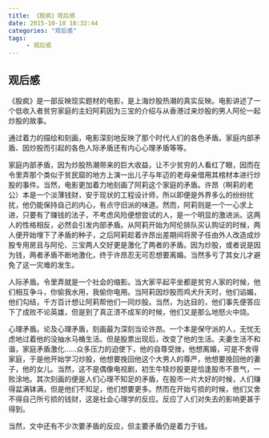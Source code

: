 ```yaml
---
title: 《股疯》观后感
date: 2015-10-18 16:32:44
categories: "观后感"
tags:
     - 观后感
---
```

## 观后感
《股疯》是一部反映现实题材的电影，是上海炒股热潮的真实反映。电影讲述了一个低收入者贫穷家庭的主妇阿莉因为三宝的介绍与从香港过来炒股的男人阿伦一起炒股的故事。
<!-- more -->
通过着力的描绘和刻画，电影深刻地反映了那个时代人们的各色矛盾。家庭内部矛盾、因炒股而引起的各色人际矛盾还有内心心理矛盾等等。

家庭内部矛盾，因为炒股热潮带来的巨大收益，让不少贫穷的人看红了眼，因而在令里弄那个类似于贫民窟的地方上演一出儿子与年迈的老母亲借用其棺材本进行炒股的事件。当然，电影更加着力地刻画了阿莉这个家庭的矛盾。许昂（啊莉的老公）本是一个淡薄钱财，安于现状的工程设计师，所以即便是外界多么的纷纷扰扰，他仍能保持自己的内心，有点守旧派的味道。然而，阿莉则是一个一心求上进，只要有了赚钱的法子，不考虑风险便想尝试的人，是一个明显的激进派。这两人的性格相反，必然会引发内部矛盾。从阿莉开始为阿伦排队买认购证的时候，两人便开始埋下了矛盾的种子，之后阿莉趁着许昂出差期间将房子任由外人改造成炒股专用房且与阿伦、三宝两人交好更是激化了两者的矛盾。因为炒股，或者说是因为钱，两者矛盾不断地激化，终于许昂忍无可忍想要离婚。当然多亏了其女儿才避免了这一灾难的发生。

人际矛盾。令里弄就是一个社会的缩影。当大家平起平坐都是贫穷人家的时候，他们相互争斗，你偷我水用，我偷你电用。当阿莉因炒股而鸡犬升天时，他们谄媚，他们勾结，千方百计想让阿莉帮他们一同炒股。当然，为达目的，他们事先便答应下了成败不论英雄，但是到了真正溃不成军的时候，他们又是那么地怒火中烧。

心理矛盾。论及心理矛盾，刻画最为深刻当论许昂。一个本是保守派的人，无忧无虑地过着他的没抽水马桶生活。但是股票出现后，改变了他的生活。夫妻生活不和谐，家庭矛盾激化……众多压力的迫使下，他的自尊受挫，他想离婚，可是不舍得家庭，于是他开始学习炒股，他想要挽回他这个大男人的尊严，他想要挽回他的妻子，他的女儿。当然，这不是偶像电视剧，初生牛犊炒股更是恰逢股市不景气，一败涂地。其次刻画的便是人们心理不知足的矛盾，在股市一片大好的时候，人们赚得盆满钵满，但是他们不知足，他们想要更多。然而在开始亏损的时候，他们又舍不得自己所亏损的钱财，这是社会心理学的反应。反应了人们对失去的影响更甚于得到。

当然，文中还有不少次要矛盾的反应，但主要矛盾仍是着力于钱。
